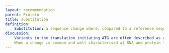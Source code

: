 ```yaml
---
layout: recommendation
parent: Protein
title: substitution
definition: 
    Substitution: a sequence change where, compared to a reference sequence, <b>one</b> amino acid is replaced by <b>one</b> other amino acid.
discussion:
    Variants in the translation initiating ATG are often described as a substitution, e.g. p.Met1Val. Is this correct?: No, when Met1 changes translation initiation is no longer possible. Either no protein is produced (p.0) or a new translation initiation site upstream (<i><a href= 'http://www.HGVS.org/varnomen/recommendations/protein/variant/extension/'>an extension</a></i>) or downstream (<i><a href= 'http://www.HGVS.org/varnomen/recommendations/protein/variant/deletion/'>a deletion</a></i>) is used. Unless experimental evidence is available, it is probably best to report the effect on protein level as "p.?" (unknown).
    When a change is common and well characterised at RNA and protein level, such as CFTR:p.Phe508del, is it still necessary to give the description in parentheses? (<i>Richard Barber</i>): When you have to report what your test detected it seems best to be precise and use p.(Phe508del). In addition, be careful the evidence suggested is indeed available and do not fall into the trap of "transitive proof", i.e. reports only referring to another source for experimental evidence without actually adding additional evidence.
---
```



